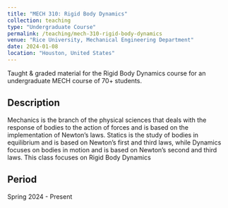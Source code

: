 ```yaml
---
title: "MECH 310: Rigid Body Dynamics"
collection: teaching
type: "Undergraduate Course"
permalink: /teaching/mech-310-rigid-body-dynamics
venue: "Rice University, Mechanical Engineering Department"
date: 2024-01-08
location: "Houston, United States"
---
```


Taught & graded material for the Rigid Body Dynamics course for an undergraduate MECH course of 70+ students.

## Description
Mechanics is the branch of the physical sciences that deals with the response of bodies to the action of forces and is based on the implementation of Newton’s laws. Statics is the study of bodies in equilibrium and is based on Newton’s first and third laws, while Dynamics focuses on bodies in motion and is based on Newton’s second and third laws. This class focuses on Rigid Body Dynamics

## Period
Spring 2024 - Present